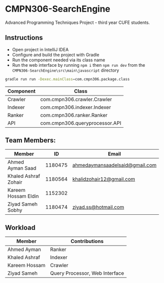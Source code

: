 # CMPN306-SearchEngine

Advanced Programming Techniques Project - third year CUFE students.

## Instructions

- Open project in IntelliJ IDEA
- Configure and build the project with Gradle
- Run the component needed via its class name
- Run the web interface by running `npm i` then `npm run dev` from the `CMPN306-SearchEngine\src\main\javascript` directory

```sh
gradle run run -Dexec.mainClass=com.cmpn306.package.class
```

| Component | Class                          |
| --------- | ------------------------------ |
| Crawler   | com.cmpn306.crawler.Crawler    |
| Indexer   | com.cmpn306.indexer.Indexer    |
| Ranker    | com.cmpn306.ranker.Ranker      |
| API       | com.cmpn306.queryprocessor.API |

## Team Members:

| Member               | ID      | Email                          |
| -------------------- | ------- | ------------------------------ |
| Ahmed Ayman Saad     | 1180475 | ahmedaymansaadelsaid@gmail.com |
| Khaled Ashraf Zohair | 1180564 | khalidzohair12@gmail.com       |
| Kareem Hossam Eldin  | 1152302 |                                |
| Ziyad Sameh Sobhy    | 1180474 | ziyad.ss@hotmail.com           |

## Workload

| Member        | Contributions                  |
| ------------- | ------------------------------ |
| Ahmed Ayman   | Ranker                         |
| Khaled Ashraf | Indexer                        |
| Kareem Hossam | Crawler                        |
| Ziyad Sameh   | Query Processor, Web Interface |
